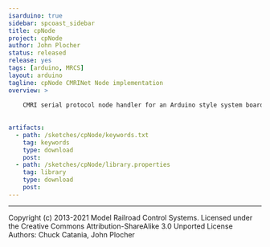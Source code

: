 ```yaml
---
isarduino: true
sidebar: spcoast_sidebar
title: cpNode
project: cpNode
author: John Plocher
status: released
release: yes
tags: [arduino, MRCS]
layout: arduino
tagline: cpNode CMRINet Node implementation
overview: >
    
    CMRI serial protocol node handler for an Arduino style system board.
    
    
artifacts:
  - path: /sketches/cpNode/keywords.txt
    tag: keywords
    type: download
    post: 
  - path: /sketches/cpNode/library.properties
    tag: library
    type: download
    post: 
---
```



----

Copyright (c) 2013-2021 Model Railroad Control Systems.
Licensed under the Creative Commons Attribution-ShareAlike 3.0 Unported License
Authors: Chuck Catania, John Plocher

